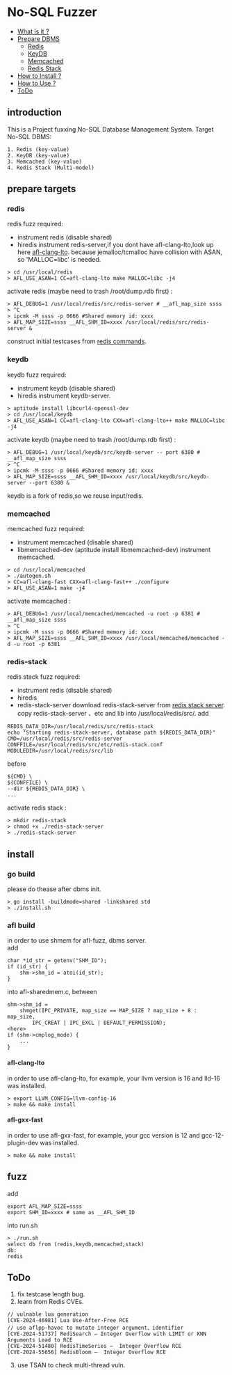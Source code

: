 # No-SQL Fuzzer
* [What is it ?](#introduction)
* [Prepare DBMS](#prepare-targets)
   * [Redis](#redis)
   * [KeyDB](#keydb)
   * [Memcached](#memcached)
   * [Redis Stack](#redis-stack)
* [How to Install ?](#install)
* [How to Use ?](#fuzz)
* [ToDo](#todo)

## introduction
This is a Project fuxxing No-SQL Database Management System.
Target No-SQL DBMS:
``` shell
1. Redis (key-value)
2. KeyDB (key-value)
3. Memcached (key-value)
4. Redis Stack (Multi-model)
```

## prepare targets

### redis
redis fuzz required:
- instrument redis (disable shared)
- hiredis
instrument redis-server,if you dont have afl-clang-lto,look up here [afl-clang-lto](#afl-clang-lto).
because jemalloc/tcmalloc have collision with ASAN, so 'MALLOC=libc' is needed.
``` shell
> cd /usr/local/redis
> AFL_USE_ASAN=1 CC=afl-clang-lto make MALLOC=libc -j4
```
activate redis (maybe need to trash /root/dump.rdb first) : 
``` shell
> AFL_DEBUG=1 /usr/local/redis/src/redis-server # __afl_map_size ssss
> ^C
> ipcmk -M ssss -p 0666 #Shared memory id: xxxx
> AFL_MAP_SIZE=ssss __AFL_SHM_ID=xxxx /usr/local/redis/src/redis-server &
```
construct initial testcases from [redis commands](https://redis.io/docs/latest/commands/).

### keydb
keydb fuzz required:
- instrument keydb (disable shared)
- hiredis
instrument keydb-server.
``` shell
> aptitude install libcurl4-openssl-dev
> cd /usr/local/keydb
> AFL_USE_ASAN=1 CC=afl-clang-lto CXX=afl-clang-lto++ make MALLOC=libc -j4
```
activate keydb (maybe need to trash /root/dump.rdb first) : 
``` shell
> AFL_DEBUG=1 /usr/local/keydb/src/keydb-server -- port 6380 # __afl_map_size ssss
> ^C
> ipcmk -M ssss -p 0666 #Shared memory id: xxxx
> AFL_MAP_SIZE=ssss __AFL_SHM_ID=xxxx /usr/local/keydb/src/keydb-server --port 6380 &
```
keydb is a fork of redis,so we reuse input/redis.

### memcached
memcached fuzz required:
- instrument memcached (disable shared)
- libmemcached-dev (aptitude install libmemcached-dev)
instrument memcached.
``` shell
> cd /usr/local/memcached
> ./autogen.sh
> CC=afl-clang-fast CXX=afl-clang-fast++ ./configure
> AFL_USE_ASAN=1 make -j4
```
activate memcached :
``` shell
> AFL_DEBUG=1 /usr/local/memcached/memcached -u root -p 6381 # __afl_map_size ssss
> ^C
> ipcmk -M ssss -p 0666 #Shared memory id: xxxx
> AFL_MAP_SIZE=ssss __AFL_SHM_ID=xxxx /usr/local/memcached/memcached -d -u root -p 6381
```

### redis-stack
redis stack fuzz required:
- instrument redis (disable shared)
- hiredis
- redis-stack-server
download redis-stack-server from [redis stack server](https://redis.io/downloads/#redis-stack-downloads).
copy redis-stack-server 、etc and lib into /usr/local/redis/src/.
add
``` shell
REDIS_DATA_DIR=/usr/local/redis/src/redis-stack
echo "Starting redis-stack-server, database path ${REDIS_DATA_DIR}"
CMD=/usr/local/redis/src/redis-server
CONFFILE=/usr/local/redis/src/etc/redis-stack.conf
MODULEDIR=/usr/local/redis/src/lib
```
before
``` shell
${CMD} \
${CONFFILE} \
--dir ${REDIS_DATA_DIR} \
...
```
activate redis stack :
``` shell
> mkdir redis-stack
> chmod +x ./redis-stack-server
> ./redis-stack-server
```

## install

### go build
please do thease after dbms init.
``` shell
> go install -buildmode=shared -linkshared std
> ./install.sh
```

### afl build
in order to use shmem for afl-fuzz, dbms server.<br>
add
``` shell
char *id_str = getenv("SHM_ID");
if (id_str) {
    shm->shm_id = atoi(id_str);
}
```
into afl-sharedmem.c, between 
``` shell
shm->shm_id =
    shmget(IPC_PRIVATE, map_size == MAP_SIZE ? map_size + 8 : map_size,
        IPC_CREAT | IPC_EXCL | DEFAULT_PERMISSION);
<here>
if (shm->cmplog_mode) {
    ...
}
```
#### afl-clang-lto
in order to use afl-clang-lto, for example, your llvm version is 16 and lld-16 was installed.
``` shell
> export LLVM_CONFIG=llvm-config-16
> make && make install
```
#### afl-gxx-fast
in order to use afl-gxx-fast, for example, your gcc version is 12 and gcc-12-plugin-dev was installed.
``` shell
> make && make install
```

## fuzz
add
``` shell
export AFL_MAP_SIZE=ssss
export SHM_ID=xxxx # same as __AFL_SHM_ID
```
into run.sh
``` shell
> ./run.sh
select db from (redis,keydb,memcached,stack)
db:
redis
```

## ToDo
1. fix testcase length bug.
2. learn from Redis CVEs.
``` shell
// vulnable lua generation
[CVE-2024-46981] Lua Use-After-Free RCE
// use aflpp-havoc to mutate integer argument、identifier
[CVE-2024-51737] RediSearch – Integer Overflow with LIMIT or KNN Arguments Lead to RCE
[CVE-2024-51480] RedisTimeSeries –  Integer Overflow RCE
[CVE-2024-55656] RedisBloom –  Integer Overflow RCE
```
3. use TSAN to check multi-thread vuln.


